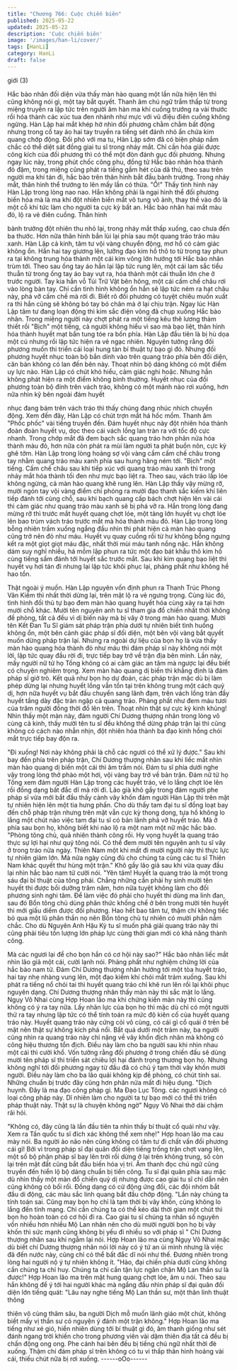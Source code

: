 ```yaml
---
title: "Chương 766: Cuộc chiến biên"
published: 2025-05-22
updated: 2025-05-22
description: 'Cuộc chiến biên'
image: '/images/han-li/cover/'
tags: [HanLi]
category: HanLi
draft: false
---
```


giới (3)

Hắc bào nhân đối diện vừa thấy màn hào quang một lần nữa hiện
lên thì cũng không nói gì, một tay bắt quyết.
Thanh âm chú ngữ trầm thấp từ trong miệng truyền ra lập tức trên
người âm hàn ma khí cuồng trướng ra vài thước rồi hóa thành
các xúc tua đen nhánh như mực với vũ điệu điên cuồng không
ngừng.
Hàn Lập hai mắt khép hờ nhìn đối phương chằm chằm bất động
nhưng trong cổ tay áo hai tay truyền ra tiếng sét đánh nhỏ ẩn
chứa kim quang chớp động.
Đối phó với ma tu, Hàn Lập sớm đã có biện pháp nắm chắc có
thể diệt sát đồng giai tu sĩ trong nháy mắt. Chỉ cần hóa giải được
công kích của đối phương thì có thể một đòn đánh gục đối
phương.
Nhưng ngay lúc này, trong phút chốc công phu, đồng tử Hắc bào
nhân hóa thành đỏ đậm, trong miệng cũng phát ra tiếng gầm hét
của dã thú, theo sau trên người ma khí tán đi, hắc bào trên thân
hình bắt đầu bành trướng.
Trong nháy mắt, thân hình thể trướng to lên mấy lần có thừa.
"Ồ!" Thấy tình hình này Hàn Lập trong lòng nao nao.
Hắn không phải là ngại hình thể đối phương biến hóa mà là ma
khí đột nhiên biến mất vô tung vô ảnh, thay thế vào đó là một cỗ
khí tức làm cho người ta cực kỳ bất an.
Hắc bào nhân hai mắt màu đỏ, lộ ra vẻ điên cuồng. Thân hình

bành trướng đột nhiên thu nhỏ lại, trong nháy mắt thấp xuống,
cao chưa đến ba thước. Hơn nữa thân hình bắn lùi lại phía sau
một quang tráo tráo màu xanh.
Hàn Lập cả kinh, tâm tư vội vàng chuyển động, mơ hồ có cảm
giác không ổn.
Hắn hai tay giương lên, lưỡng đạo kim hồ thô to từ trong tay phun
ra tại không trung hóa thành một cái kim võng lớn hướng tới Hắc
bào nhân trùm tới. Theo sau ống tay áo hắn lại lập tức rung lên,
một cái lam sắc tiểu thuẫn từ trong ống tay áo bay vụt ra, hóa
thành một cái thuẫn lớn che ở trước người. Tay kia hắn vỗ Túi
Trữ Vật bên hông, một cái cấm chế châu rơi vào lòng bàn tay.
Chỉ cần tình hình không ổn hắn sẽ lập tức ném ra hạt châu này,
phá vỡ cấm chế mà rời đi.
Biết rõ đối phương có tuyệt chiêu muốn xuất ra thì hắn cũng sẽ
không bó tay bó chân mà ở lại chịu trận.
Ngay lúc Hàn Lập tâm tư đang loạn động thì kim sắc điện võng đã
chụp xuống Hắc bào nhân. Trong miệng người này chợt phát ra
một tiếng kêu thê lương thảm thiết rồi "Bịch" một tiếng, cả người
không hiểu vì sao mà bạo liệt, thân hình hóa thành huyết mạt bắn
tung tóe ra bốn phía.
Hàn Lập đầu tiên là bị hù dọa một cú nhưng rồi lập tức hiện ra vẻ
ngạc nhiên.
Nguyên tưởng rằng đối phương muốn thi triển cái loại hung tàn bí
thuật tự bạo gì đó. Nhưng đối phương huyết nhục toàn bộ bắn
dính vào trên quang tráo phía bên đối diện, căn bản không có lan
đến bên này. Thoạt nhìn bộ dáng không có một điểm uy lực nào.
Hàn Lập có chút khó hiểu, cảm giác nghi hoặc.
Nhưng hắn không phát hiện ra một điểm không bình thường.
Huyết nhục của đối phương toàn bộ đính trên vách tráo, không có
một mảnh nào rơi xuống, hơn nữa nhìn kỹ bên ngoài đám huyết

nhục đang bám trên vách tráo thì thấy chúng đang nhúc nhích
chuyển động.
Xem đến đây, Hàn Lập có chút trợn mắt há hốc mồm.
Thanh âm "Phốc phốc" vài tiếng truyền đến. Đám huyết nhục này
đột nhiên hóa thành đoàn đoàn huyết vụ, dọc theo cái vách lồng
lan tràn ra với tốc độ cực nhanh. Trong chớp mắt đã đem bạch
sắc quang tráo hơn phân nửa hóa thành màu đỏ, hơn nữa còn
phát ra mùi làm người ta phát buồn nôn, cực kỳ ghê tởm.
Hàn Lập trong lòng hoảng sợ vội vàng cầm cấm chế châu trong
tay nhằm quang tráo màu xanh phía sau hung hăng ném tới.
"Bịch" một tiếng. Cấm chế châu sau khi tiếp xúc với quang tráo
màu xanh thì trong nháy mắt hóa thành tối đen như mực bạo liệt
ra.
Theo sau, vách tráo lấp lóe không ngừng, cả màn hào quang khẽ
rung lên.
Hàn Lập thấy vậy mừng rỡ, mười ngón tay vội vàng điểm chỉ
phóng ra mười đạo thanh sắc kiếm khí liên tiếp đánh tới cùng
chỗ, sau khi bạch quang cấp bách chợt hiện lên vài cái thì càm
giác như quang tráo màu xanh sẽ bị phá vỡ ra.
Hắn trong lòng đang mừng rỡ thì trước mắt huyết quang chợt lóe,
một tảng lớn huyết vụ chợt lóe lên bao trùm vách tráo trước mắt
mà hóa thành màu đỏ.
Hàn Lập trong lòng bỗng nhiên trầm xuống ngẩng đầu nhìn thì
phát hiện cả màn hào quang cũng trở nên đỏ như máu. Huyết vụ
quay cuồng rồi từ hư không bỗng ngưng kết ra một giọt giọt máu
đặc, nhất thời mùi máu tanh nồng nặc.
Hắn không dám suy nghĩ nhiều, há mồm lập phun ra tức một đạo
bát khẩu thô kim hồ cùng tiếng sấm đánh tới huyết sắc trước mắt.
Sau khi kim quang bạo liệt thì huyết vụ hơi tán đi nhưng lại lập
tức khôi phục lại, phảng phất như không hề hao tổn.

Thật ngoài ý muốn.
Hàn Lập nguyên vốn định phun ra Thanh Trúc Phong Vân Kiếm
thì nhất thời dừng lại, trên mặt lộ ra vẻ ngưng trọng.
Cùng lúc đó, tình hình đối thủ tự bạo đem màn hào quang huyết
hóa cùng xảy ra tại hơn mười chỗ khác.
Mười tên nguyên anh tu sĩ tham gia đổ chiến nhất thời không đề
phòng, tất cả đều vì dị biến này mà bị vây ở trong màn hào
quang.
Mười tên Kết Đan Tu Sĩ giám sát pháp trận phía dưới tự nhiên
biết tình huống không ổn, một bên cảnh giác pháp sĩ đối diện, một
bên vội vàng bắt quyết muốn dừng pháp trận lại.
Nhưng ra ngoài dự liệu của bọn họ là vừa thấy màn hào quang
hóa thành đỏ như máu thì đám pháp sĩ này không nói một lời, lập
tức quay đầu rời đi, trực tiếp bay trở về trận địa bên mình.
Lần này, mấy người nữ tử họ Tống không có ai cảm giác an tâm
mà ngược lại đều biết có chuyện nghiêm trọng.
Xem màn hào quang dị biến thì khẳng định là đám pháp sĩ giở trò.
Kết quả như bọn họ dự đoán, các pháp trận mặc dù bị làm phép
dừng lại nhưng huyết lồng vẫn tồn tại trên không trung một cách
quỷ dị, hơn nữa huyết vụ bắt đầu chuyển sang lãnh đạm, trên
vách lồng tràn đầy huyết tầng dày đặc tràn ngập cả quang tráo.
Phảng phất như đem máu tươi của trăm người đồng thời đổ lên
trên.
Thoạt nhìn thật sự cực kỳ kinh khủng!
Nhìn thấy một màn này, đám người Chí Dương thượng nhân
trong lòng vô cùng cả kinh, thấy mười tên tu sĩ đều không thể
dừng pháp trận lại thì cũng không có cách nào nhẫn nhịn, đột
nhiên hóa thành ba đạo kinh hồng chói mắt trực tiếp bay độn ra.

"Đi xuống! Nơi này không phải là chỗ các ngươi có thể xử lý
được."
Sau khi bay đến phía trên pháp trận, Chí Dương thượng nhân
sau khi liếc mắt nhìn màn hào quang dị biến một cái thì âm trầm
nói.
Đám tu sĩ phía dưới nghe vậy trong lòng thở phào một hơi, vội
vàng bay trở về bản trận.
Đám nữ tử họ Tống xem đám người Hàn Lập trong các huyết
tráo, vẻ lo lắng chợt lóe lên rồi đồng dạng bất đắc dĩ mà rời đi.
Lão già khô gầy trong đám người phe pháp sĩ vừa mới bắt đầu
thấy cảnh vây khốn đám người Hàn Lập thì trên mặt tự nhiên hiện
lên một tia hưng phấn. Cho dù thấy tam đại tu sĩ đồng loạt bay
đến chỗ pháp trận nhưng trên mặt vẫn cực kỳ thong dong, tựa hồ
không lo lắng một chút nào việc tam đại tu sĩ có bản lãnh phá vỡ
huyết tráo.
Mà ở phía sau bọn họ, không biết khi nào lộ ra một nam một nữ
mặc hắc bào.
"Phòng tông chủ, quả nhiên thành công rồi. Hy vọng huyết la
quang tráo thực sự lợi hại như quý tông nói. Có thể đem mười tên
nguyên anh tu sĩ vây ở trong tráo nửa ngày. Thiên Nam một khi
mất đi mười người này thì thực lực tự nhiên giảm lớn. Mà nửa
ngày cũng đủ cho chúng ta cùng các tu sĩ Thiên Nam khác quyết
thư hùng một trận." Khô gầy lão giả sau khi vừa quay đầu lại nhìn
hắc bào nam tử cười nói.
"Yên tâm! Huyết la quang tráo là một trong sáu đại bí thuật của
tông phái. Chẳng những cần phải hy sinh mười tên huyết thi được
bồi dưỡng trăm năm, hơn nữa tuyệt không làm cho đối phương
sinh nghi tâm. Để làm việc đó phải cho huyết thi dùng ma linh
đan, sau đó Bổn tông chủ dùng phân thức khống chế ở bên trong
mười tên huyết thi mới giấu diếm được đối phương. Hao hết bao
tâm tư, thậm chí không tiếc bỏ qua một lũ phân thần nọ nên Bổn
tông chủ tự nhiên có mười phần nắm chắc. Cho dù Nguyên Anh
Hậu Kỳ tu sĩ muốn phá giải quang tráo này thì cũng phải tiêu tốn
lượng lớn pháp lực cùng thời gian mới có khả năng thành công.

Mà các ngươi lại để cho bọn hắn có cơ hội này sao?" Hắc bào
nhân liếc mắt nhìn lão giả một cái, cười lạnh nói.
Phảng phất như nghiệm chứng lời của hắc bào nam tử. Đám Chí
Dương thượng nhân hướng tới một tòa huyết tráo, hai tay nhẹ
nhàng vung lên, một đạo kiếm khí chói mắt trảm xuống. Sau khi
phát ra tiếng nổ chói tai thì huyết quang tráo chỉ khẽ run lên rồi lại
khôi phục nguyên dạng.
Chí Dương thượng nhân thấy màn này thì sắc mặt lo lắng.
Ngụy Vô Nhai cùng Hợp Hoan lão ma khi chứng kiến màn này thì
cũng không có ý ra tay nữa.
Lấy nhãn lực của bọn họ thì mặc dù chỉ có một người thử ra tay
nhưng lập tức có thể tính toán ra mức độ kiên cố của huyết quang
tráo này. Huyết quang tráo này cứng cỏi vô cùng, có cái gì cổ quái
ở trên bề mặt nên thật sự không kích phá nổi.
Bất quá dưới một trảm này, ba người cũng nhìn ra quang tráo này
chỉ nặng về vây khốn địch nhân mà không có công hiệu thương
tổn địch.
Điều này làm cho ba người sau khi nhìn nhau một cái thì cười
khổ.
Vốn tưởng rằng đối phương ở trong chiến đấu sẽ dùng mười tên
pháp sĩ thi triển sát chiêu lợi hại đánh trọng thương bọn họ.
Nhưng không nghĩ tới đối phương ngay từ đầu đã có chủ ý tạm
thời vây khốn mười người.
Điều này làm cho ba lão quái không kịp đề phòng, có chút tính
sai. Những chuẩn bị trước đây cũng hơn phân nửa mất đi hiệu
dụng.
"Dịch huynh. Đây là ma đạo công pháp gì. Ma Đạo Lục Tông. các
ngươi không có loại công pháp này. Dĩ nhiên làm cho người ta tự
bạo mới có thể thi triển pháp thuật này. Thật sự là chuyện không
ngờ" Ngụy Vô Nhai thở dài chậm rãi hỏi.

"Không có, đây cũng là lần đầu tiên ta nhìn thấy bí thuật cổ quái
như vậy. Xem ra Tấn quốc tu sĩ đích xác không thể xem nhẹ!"
Hợp hoan lão ma cau mày nói.
Ba người ảo não nên cũng không có tâm tư đi chất vấn đối
phương cái gì!
Bởi vì trong pháp sĩ đại quân đối diện tiếng trống trận chợt vang
lên, một số bộ phận pháp sĩ bay lên trời rồi dừng ở lại trên không
trung, số còn lại trên mặt đất cũng bắt đầu biến hóa vị trí. Âm
thanh đọc chú ngữ cũng truyền đến hiển lộ bộ dáng chuẩn bị tiến
công.
Tu sĩ đại quân phía sau mặc dù nhìn thấy một màn đổ chiến quỷ
dị nhưng được cao giai tu sĩ chỉ dẫn nên cũng không có bối rối.
Đồng dạng có cử động ứng đối, các đội nhóm bắt đầu di động,
các màu sắc linh quang bắt đầu chớp động.
"Lần này chúng ta tính toán sai. Cũng may bọn họ chỉ là tạm thời
bị vây khốn, cũng không lo lắng đến tính mạng. Chỉ cần chúng ta
có thể kéo dài thời gian một chút thì bọn họ hoàn toàn có cơ hội đi
ra. Cao giai tu sĩ chúng ta nhân số nguyên vốn nhiều hơn nhiều
Mộ Lan nhân nên cho dù mười người bọn họ bị vây khốn thì sức
mạnh cũng không bị yếu đi nhiều so với pháp sĩ " Chí Dương
thượng nhân sau khi ngẫm lại nói.
Hợp Hoan lão ma cùng Ngụy Vô Nhai mặc dù biết chí Dương
thượng nhân nói lời này có ý tứ an ủi mình nhưng là việc đã đến
nước này, cũng chỉ có thể bất đắc dĩ nói như thế.
Đương nhiên trong lòng hai người nộ ý tự nhiên không ít.
"Hảo, đại chiến phía dưới cũng không cần chúng ta chỉ huy.
Chúng ta chỉ cần tận lực ngăn chặn Mộ Lan thần sư là được!"
Hợp Hoan lão ma trên mặt hung quang chợt lóe, âm u nói.
Theo sau hắn không để ý tới hai người khác mà ngẩng đầu nhìn
pháp sĩ đại quân đối diện lớn tiếng quát:
"Lâu nay nghe tiếng Mộ Lan thần sư, một thân linh thuật thông

thiên vô cùng thâm sâu, ba người Dịch mỗ muốn lãnh giáo một
chút, không biết mấy vị thần sư có nguyện ý đánh một trận
không."
Hợp Hoan lão ma tiếng như xé gió, hiển nhiên dùng tới bí thuật gì
đó, âm thanh giống như sét đánh ngang trời khiến cho trong
phương viên vài dặm thiên địa tất cả đều bị chấn động ong ong.
Phe cánh hai bên đều bị tiếng chú ngữ nhất thời đè xuống. Thậm
chí đám pháp sĩ trên không có tu vi thấp thân hình hoảng vài cái,
thiếu chút nữa bị rơi xuống.
------oOo------
